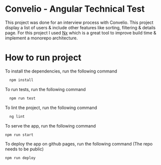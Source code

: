 
# Convelio - Angular Technical Test

This project was done for an interview process with Convelio. This project display a list of users & include other features like sorting, filtering & details page.
For this project I used [Nx](https://nx.dev/) which is a great tool to improve build time & implement a monorepo architecture.

# How to run project



To install the dependencies, run the following command

```bash
  npm install
```

To run tests, run the following command

```bash
  npm run test
```

To lint the project, run the following command

```bash
  ng lint
```

To serve the app, run the following command

```bash
npm run start
```

To deploy the app on github pages, run the following command (The repo needs to be public)

```bash
npm run deploy
```


